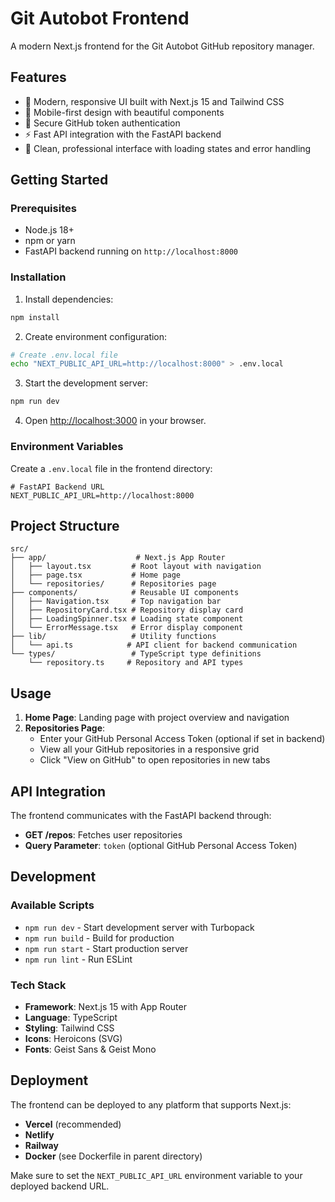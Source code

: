 # Git Autobot Frontend

A modern Next.js frontend for the Git Autobot GitHub repository manager.

## Features

- 🚀 Modern, responsive UI built with Next.js 15 and Tailwind CSS
- 📱 Mobile-first design with beautiful components
- 🔐 Secure GitHub token authentication
- ⚡ Fast API integration with the FastAPI backend
- 🎨 Clean, professional interface with loading states and error handling

## Getting Started

### Prerequisites

- Node.js 18+
- npm or yarn
- FastAPI backend running on `http://localhost:8000`

### Installation

1. Install dependencies:

```bash
npm install
```

2. Create environment configuration:

```bash
# Create .env.local file
echo "NEXT_PUBLIC_API_URL=http://localhost:8000" > .env.local
```

3. Start the development server:

```bash
npm run dev
```

4. Open [http://localhost:3000](http://localhost:3000) in your browser.

### Environment Variables

Create a `.env.local` file in the frontend directory:

```env
# FastAPI Backend URL
NEXT_PUBLIC_API_URL=http://localhost:8000
```

## Project Structure

```
src/
├── app/                    # Next.js App Router
│   ├── layout.tsx         # Root layout with navigation
│   ├── page.tsx           # Home page
│   └── repositories/      # Repositories page
├── components/            # Reusable UI components
│   ├── Navigation.tsx     # Top navigation bar
│   ├── RepositoryCard.tsx # Repository display card
│   ├── LoadingSpinner.tsx # Loading state component
│   └── ErrorMessage.tsx   # Error display component
├── lib/                   # Utility functions
│   └── api.ts            # API client for backend communication
└── types/                 # TypeScript type definitions
    └── repository.ts     # Repository and API types
```

## Usage

1. **Home Page**: Landing page with project overview and navigation
2. **Repositories Page**:
   - Enter your GitHub Personal Access Token (optional if set in backend)
   - View all your GitHub repositories in a responsive grid
   - Click "View on GitHub" to open repositories in new tabs

## API Integration

The frontend communicates with the FastAPI backend through:

- **GET /repos**: Fetches user repositories
- **Query Parameter**: `token` (optional GitHub Personal Access Token)

## Development

### Available Scripts

- `npm run dev` - Start development server with Turbopack
- `npm run build` - Build for production
- `npm run start` - Start production server
- `npm run lint` - Run ESLint

### Tech Stack

- **Framework**: Next.js 15 with App Router
- **Language**: TypeScript
- **Styling**: Tailwind CSS
- **Icons**: Heroicons (SVG)
- **Fonts**: Geist Sans & Geist Mono

## Deployment

The frontend can be deployed to any platform that supports Next.js:

- **Vercel** (recommended)
- **Netlify**
- **Railway**
- **Docker** (see Dockerfile in parent directory)

Make sure to set the `NEXT_PUBLIC_API_URL` environment variable to your deployed backend URL.
